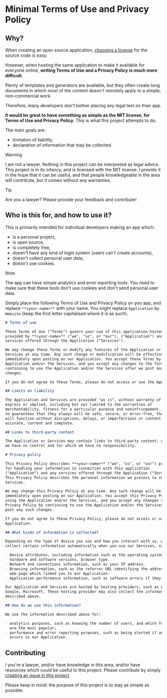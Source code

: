 # Minimal Terms of Use and Privacy Policy

## Why?

When creating an open source application,
[choosing a license](https://choosealicense.com/) for the source code is easy.

However, when hosting the same application to make it available for everyone
online, **writing Terms of Use and a Privacy Policy is much more difficult**.

Plenty of templates and generators are available, but they often create long
documents in which most of the content doesn't remotely apply to a simple,
non-commercial work.

Therefore, many developers don't bother placing any legal text on their app.

**It would be great to have something as simple as the MIT license, for Terms of
Use and Privacy Policy.** This is what this project attempts to do.

The main goals are:

- limitation of liability,
- declaration of information that may be collected.

> [!WARNING]
>
> I am not a lawyer. Nothing in this project can be interpreted as legal advice.
> This project is in its infancy, and is licensed with the MIT license. I
> provide it in the hope that it can be useful, and that people knowledgeable in
> the area will contribute, but it comes without any warranties.

> [!TIP]
>
> Are you a lawyer? Please provide your feedback and contribute!

## Who is this for, and how to use it?

This is primarily intended for individual developers making an app which:

- is a personal project,
- is open source,
- is completely free,
- doesn't have any kind of login system (users can't create accounts),
- doesn't collect personal user data,
- doesn't use cookies.

> [!NOTE]
>
> The app can have simple analytics and error reporting tools. You need to make
> sure that these tools don't use cookies and don't send personal user data.

Simply place the following Terms of Use and Privacy Policy on you app, and
replace `**<your-name>**` with your name. You might replace `Application` by
`Website` (keep the first letter capitalised where it is as such).

```md
# Terms of use

These Terms of Use ("Terms") govern your use of this application hosted and
provided by **<your-name>** ("we", "us", or "our"), ("Application") and any
services offered through the Application ("Services").

We may change these Terms or modify any features of the Application or the
Services at any time. Any such change or modification will be effective
immediately upon posting on our Application. You accept these Terms by using the
Application and/or the Services, and you accept any changes to the Terms by
continuing to use the Application and/or the Services after we post any such
changes.

If you do not agree to these Terms, please do not access or use the Application.

## Limits on liability

The Application and Services are provided "as is", without warranty of any kind,
express or implied, including but not limited to the warranties of
merchantability, fitness for a particular purpose and noninfringement. We make
no guarantees that they always will be safe, secure, or error-free, that they
will function without disruptions, delays, or imperfections or content will be
accurate, current and complete.

## Links to third-party content

The Application or Services may contain links to third-party content, over which
we have no control and for which we have no responsibility.
```

```md
# Privacy policy

This Privacy Policy describes **<your-name>** ("we", "us", or "our") practices
for handling your information in connection with this application
("Application") and any services offered through the Application ("Services").
This Privacy Policy describes the personal information we process to support our
Services.

We may change this Privacy Policy at any time. Any such change will be effective
immediately upon posting on our Application. You accept this Privacy Policy by
using the Application and/or the Services, and you accept any changes to the
Privacy Policy by continuing to use the Application and/or the Services after we
post any such changes.

If you do not agree to these Privacy Policy, please do not access or use the
Application.

## What kinds of information is collected?

Depending on the type of device you use and how you interact with us, we may
collect certain information automatically when you use our Services, such as:

- Device attributes, including information such as the operating system,
  hardware and software versions, browser type.
- Network and connections information, such as your IP address.
- Browsing information, such as the referrer URL identifying the address of the
  web page which linked you to our Application.
- Application performance information, such as software errors if they occur.

Our Application and Services are hosted by hosting providers, such as Amazon,
Google, Microsoft. These hosting provider may also collect the information
described above.

## How do we use this information?

We use the information described above for:

- analytics purposes, such as knowing the number of users, and which features
  are the most popular;
- performance and error reporting purposes, such as being alerted if an error
  occurs in our Application.
```

## Contributing

I you're a lawyer, and/or have knowledge in this area, and/or have resources
which could be useful to this project. Please contribute by simply
[creating an issue in this project](https://github.com/Zwyx/minimal-terms-of-use-and-privacy-policy/issues/new).

Please keep in mind: the purpose of this project is to stay as simple as
possible.
